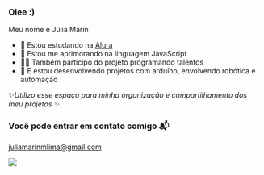 ### Oiee :)

Meu nome é Júlia Marin

- 💜 Estou estudando na [Alura](http://www.alura.com.br) 
- 🎨 Estou me aprimorando na linguagem JavaScript 
- 👩‍💻 Também participo do projeto programando talentos
- 🤖 E estou desenvolvendo projetos com arduíno, envolvendo robótica e automação 

✨*Utilizo esse espaço para minha organização e compartilhamento dos meu projetos* ✨

### Você pode entrar em contato comigo 📬

[juliamarinmlima@gmail.com](juliamarinmlima@gmail.com)


[![](https://media3.giphy.com/media/gRYYJcu7jp97XJw9FA/200w.webp?cid=82a1493byplhniuwjmcovpmw4yhmcdrhicovigxp1eimkz79&ep=v1_gifs_trending&rid=200w.webp&ct=g)
](https://media4.giphy.com/media/JIX9t2j0ZTN9S/giphy.webp?cid=790b7611va9lebc2uy0addxj3pgqddlscoyo7v4w2wxbgdzn&ep=v1_gifs_search&rid=giphy.webp&ct=g)
